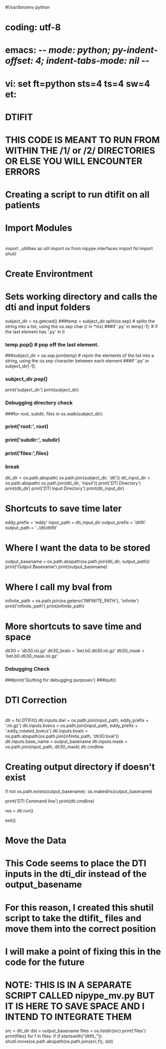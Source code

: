 #!/usr/bin/env python
# coding: utf-8
# emacs: -*- mode: python; py-indent-offset: 4; indent-tabs-mode: nil -*-
# vi: set ft=python sts=4 ts=4 sw=4 et:

# DTIFIT

# THIS CODE IS MEANT TO RUN FROM WITHIN THE /1/ or /2/ DIRECTORIES OR ELSE YOU WILL ENCOUNTER ERRORS

#
# Creating a script to run dtifit on all patients 
#

#
# Import Modules
#

import _utilities as util
import os
from nipype.interfaces import fsl
import shutil

#
# Create Environtment
#

# Sets working directory and calls the dti and input folders

subject_dir = os.getcwd()
###temp = subject_dir.split(os.sep)  # splits the string into a list, using the os.sep char (/ in *nix)
###if '.py' in temp[-1]:  # if the last element has '.py' in it
###   temp.pop()  # pop off the last element.
###subject_dir = os.sep.join(temp)  # rejoin the elements of the list into a string, using the os.sep character between each element
###if '.py' in subject_dir[-1]:
###   subject_dir.pop()
print('subject_dir')
print(subject_dir)
### Debugging directory check
###for root, subdir, files in os.walk(subject_dir):
###    print('root:', root)
###    print('subdir:', subdir)
###    print('files:',files)
###    break
dti_dir = os.path.abspath( os.path.join(subject_dir, 'dti'))
dti_input_dir = os.path.abspath( os.path.join(dti_dir, 'input'))
print('DTI Directory')
print(dti_dir)
print('DTI Input Directory')
print(dti_input_dir)

# Shortcuts to save time later
eddy_prefix    = 'eddy'
input_path      = dti_input_dir
output_prefix   = 'dtifit'
output_path     = '../dti/dtifit'

# Where I want the data to be stored
output_basename = os.path.abspath(os.path.join(dti_dir, output_path))
print('Output Basename')
print(output_basename)

# Where I call my bval from
infinite_path = os.path.join(os.getenv('INFINITE_PATH'), 'infinite')
print('infinite_path')
print(infinite_path)

# More shortcuts to save time and space
dti30 = 'dti30.nii.gz'
dti30_brain = 'bet.b0.dti30.nii.gz'
dti30_mask = 'bet.b0.dti30_mask.nii.gz'
### Debugging Check
###print('Quitting for debugging purposes')
###quit()

#
# DTI Correction
#

dti = fsl.DTIFit()
dti.inputs.dwi = os.path.join(input_path, eddy_prefix + '.nii.gz')
dti.inputs.bvecs = os.path.join(input_path, eddy_prefix + '.eddy_rotated_bvecs')
dti.inputs.bvals = os.path.abspath(os.path.join(infinite_path, 'dti30.bval')) 
dti.inputs.base_name = output_basename
dti.inputs.mask = os.path.join(input_path, dti30_mask)
dti.cmdline

# Creating output directory if doesn't exist
if not os.path.exists(output_basename):
	os.makedirs(output_basename)

print('DTI Command line')
print(dti.cmdline)

res = dti.run()

exit()

# Move the Data

# This Code seems to place the DTI inputs in the dti_dir instead of the output_basename
# For this reason, I created this shutil script to take the dtifit_ files and move them into the correct position
# I will make a point of fixing this in the code for the future

# NOTE: THIS IS IN A SEPARATE SCRIPT CALLED nipype_mv.py BUT IT IS HERE TO SAVE SPACE AND I INTEND TO INTEGRATE THEM

src = dti_dir
dst = output_basename
files = os.listdir(src)
print('files')
print(files)
for f in files:
    if (f.startswith("dtifit_")):
        shutil.move(os.path.abspath(os.path.join(src,f)), dst)
